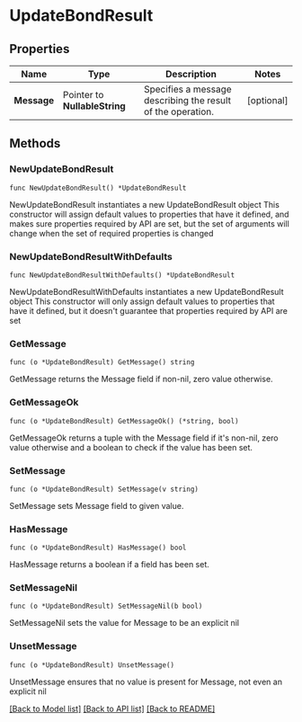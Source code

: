 # UpdateBondResult

## Properties

Name | Type | Description | Notes
------------ | ------------- | ------------- | -------------
**Message** | Pointer to **NullableString** | Specifies a message describing the result of the operation. | [optional] 

## Methods

### NewUpdateBondResult

`func NewUpdateBondResult() *UpdateBondResult`

NewUpdateBondResult instantiates a new UpdateBondResult object
This constructor will assign default values to properties that have it defined,
and makes sure properties required by API are set, but the set of arguments
will change when the set of required properties is changed

### NewUpdateBondResultWithDefaults

`func NewUpdateBondResultWithDefaults() *UpdateBondResult`

NewUpdateBondResultWithDefaults instantiates a new UpdateBondResult object
This constructor will only assign default values to properties that have it defined,
but it doesn't guarantee that properties required by API are set

### GetMessage

`func (o *UpdateBondResult) GetMessage() string`

GetMessage returns the Message field if non-nil, zero value otherwise.

### GetMessageOk

`func (o *UpdateBondResult) GetMessageOk() (*string, bool)`

GetMessageOk returns a tuple with the Message field if it's non-nil, zero value otherwise
and a boolean to check if the value has been set.

### SetMessage

`func (o *UpdateBondResult) SetMessage(v string)`

SetMessage sets Message field to given value.

### HasMessage

`func (o *UpdateBondResult) HasMessage() bool`

HasMessage returns a boolean if a field has been set.

### SetMessageNil

`func (o *UpdateBondResult) SetMessageNil(b bool)`

 SetMessageNil sets the value for Message to be an explicit nil

### UnsetMessage
`func (o *UpdateBondResult) UnsetMessage()`

UnsetMessage ensures that no value is present for Message, not even an explicit nil

[[Back to Model list]](../README.md#documentation-for-models) [[Back to API list]](../README.md#documentation-for-api-endpoints) [[Back to README]](../README.md)


